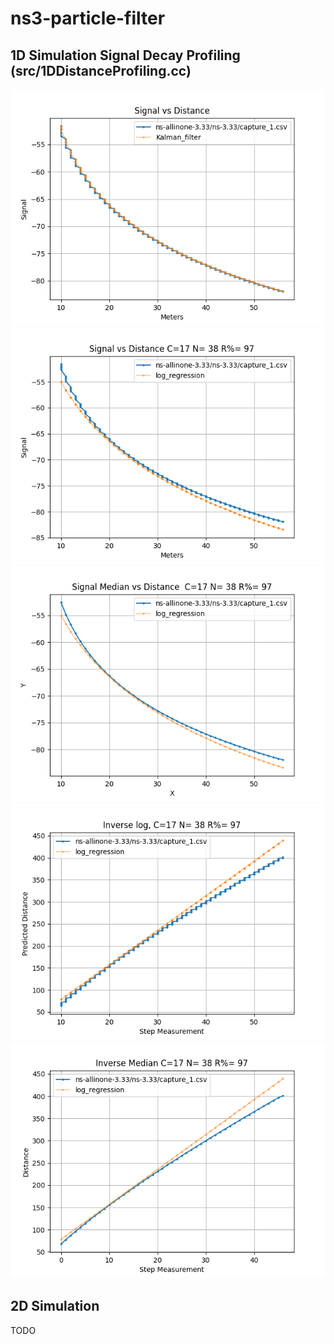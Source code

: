 # ns3-particle-filter



## 1D Simulation Signal Decay Profiling (src/1DDistanceProfiling.cc)

![](media/Figure_1.png)
![](media/Figure_2.png)
![](media/Figure_3.png)
![](media/Figure_4.png)
![](media/Figure_5.png)

## 2D Simulation
TODO